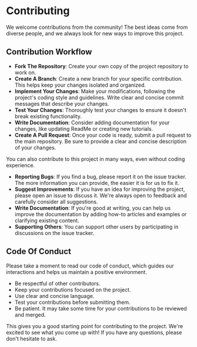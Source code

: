 # Contributing

We welcome contributions from the community! The best ideas come from diverse people, and we always look for new ways to improve this project.

## Contribution Workflow

- **Fork The Repository**: Create your own copy of the project repository to work on.
- **Create A Branch**: Create a new branch for your specific contribution. This helps keep your changes isolated and organized.
- **Implement Your Changes**: Make your modifications, following the project's coding style and guidelines. Write clear and concise commit messages that describe your changes.
- **Test Your Changes**: Thoroughly test your changes to ensure it doesn't break existing functionality.
- **Write Documentation**: Consider adding documentation for your changes, like updating ReadMe or creating new tutorials.
- **Create A Pull Request**: Once your code is ready, submit a pull request to the main repository. Be sure to provide a clear and concise description of your changes.

You can also contribute to this project in many ways, even without coding experience.

- **Reporting Bugs**: If you find a bug, please report it on the issue tracker. The more information you can provide, the easier it is for us to fix it.
- **Suggest Improvements**: If you have an idea for improving the project, please open an issue to discuss it. We're always open to feedback and carefully consider all suggestions.
- **Write Documentation**: If you're good at writing, you can help us improve the documentation by adding how-to articles and examples or clarifying existing content.
- **Supporting Others**: You can support other users by participating in discussions on the issue tracker.

## Code Of Conduct

Please take a moment to read our code of conduct, which guides our interactions and helps us maintain a positive environment.

- Be respectful of other contributors.
- Keep your contributions focused on the project.
- Use clear and concise language.
- Test your contributions before submitting them.
- Be patient. It may take some time for your contributions to be reviewed and merged.

This gives you a good starting point for contributing to the project. We're excited to see what you come up with! If you have any questions, please don't hesitate to ask.
